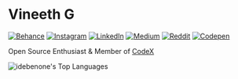 # Vineeth G
[![Behance](https://img.shields.io/badge/Behance-1769ff?logo=behance&logoColor=white)](https://behance.net/vineeth)
[![Instagram](https://img.shields.io/badge/Instagram-%23E4405F.svg?logo=Instagram&logoColor=white)](https://instagram.com/vin._th._)
[![LinkedIn](https://img.shields.io/badge/LinkedIn-%230077B5.svg?logo=linkedin&logoColor=white)](https://linkedin.com/in/vineethvg)
[![Medium](https://img.shields.io/badge/Medium-12100E?logo=medium&logoColor=white)](https://medium.com/@vineethvg)
[![Reddit](https://img.shields.io/badge/Reddit-%23FF4500.svg?logo=Reddit&logoColor=white)](https://reddit.com/user/laz_en)
[![Codepen](https://img.shields.io/badge/Codepen-000000?logo=codepen&logoColor=white)](https://codepen.io/lazen)

Open Source Enthusiast & Member of [CodeX](https://codex.so/lab)

<img src="https://github-readme-stats.vercel.app/api/top-langs/?username=idebenone&theme=merko&show_icons=true&hide_border=true&layout=compact" alt="idebenone's Top Languages" />
